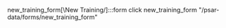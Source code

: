 new_training_form[\New Training/]:::form
click new_training_form "/psar-data/forms/new_training_form"
